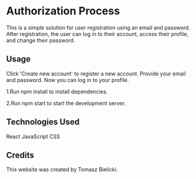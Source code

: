 # Authorization Process

This is a simple solution for user registration using an email and password.
After registration, the user can log in to their account, access their profile, and change their password.

## Usage

Click 'Create new account' to register a new account.
Provide your email and password. Now you can log in to your profile.

1.Run npm install to install dependencies.

2.Run npm start to start the development server.

## Technologies Used

React JavaScript CSS

## Credits

This website was created by Tomasz Bielicki.
